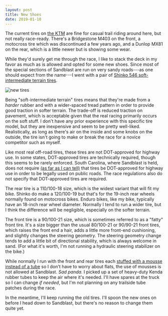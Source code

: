 ```yaml
---
layout: post
title: New Shoes
date: 2019-01-10
---
```


The current tires on [the KTM](https://ian.does.racing/the-vehicle) are fine for casual trail riding around here, but not really race-ready. There's a Bridgestone M403 on the front, a motocross tire which was discontinued a few years ago, and a Dunlop MX81 on the rear, which is a little newer but is showing some wear.

While they'd surely get me through the race, I like to stack the deck in my favor as much as is allowed and opted for some new shoes. Since most of the special sections of Sandblast are run on very sandy roads---as one should expect from the name---I went with a pair of [Shinko 546 soft-intermediate terrain tires](https://www.shinkotireusa.com/product/546-series/211921).

![new tires](https://ian.does.racing/assets/img/newshinko546.jpg "new tires")

Being "soft-intermediate terrain" tires means that they're made from a *harder* rubber and with a wider-spaced tread pattern in order to provide good traction in softer terrain. The trade-off is reduced traction on pavement, which is acceptable given that the real racing primarily occurs on the soft stuff. I don't have any prior experience with this specific tire model, but they are inexpensive and seem to be pretty well-liked. Realistically, as long as there's air on the inside and some knobs on the outside, the tire isn't going to make or break the race for a novice competitor such as myself.

Like most real off-road tires, these tires are not DOT-approved for highway use. In some states, DOT-approved tires are technically required, though this seems to be rarely enforced. South Carolina, where Sandblast is held, does not require [(as far as I can tell)](https://www.scstatehouse.gov/code/t56c005.php) that tires be DOT-approved for highway use in order to be legally used on public roads. The race regulations also do not specify that DOT-approved tires are required.

The rear tire is a 110/100-18 size, which is the widest variant that will fit my bike. Shinko do make a 120/100-19 but that's for the 19-inch rear wheels normally found on motocross bikes. Enduro bikes, like my bike, typically have an 18-inch rear wheel diameter. Normally I tend to run a wider tire, but I think the difference will be negligible, especially on the softer terrain.

The front tire is a 90/100-21 size, which is sometimes referred to as a "fatty" front tire. It's a size bigger than the usual 80/100-21 or 90/90-21 front tires, which raises the front end a hair, adds a little more front-end cushioning, and slightly changes the steering geometry. The steering geometry change tends to add a little bit of directional stability, which is always welcome in sand. (For what it's worth, I'm not running a hydraulic steering stabilizer on the bike.)

While normally I run with the front and rear tires each [stuffed with a mousse instead of a tube](https://motocrossactionmag.com/mxa-wrench-tech-the-pluses-and-minuses-of-the-bib-mousse/) so I don't have to worry about flats, the use of mousses is not allowed at Sandblast. _Sad panda._ I picked up a set of heavy-duty Kenda rubber tubes to keep the air where it's needed. I'll have spares at the truck so I can change *if needed*, but I'm not planning on any trailside tube patches during the race.

In the meantime, I'll keep running the old tires. I'll spoon the new ones on before I head down to Sandblast, but there's no reason to change them quite yet.
